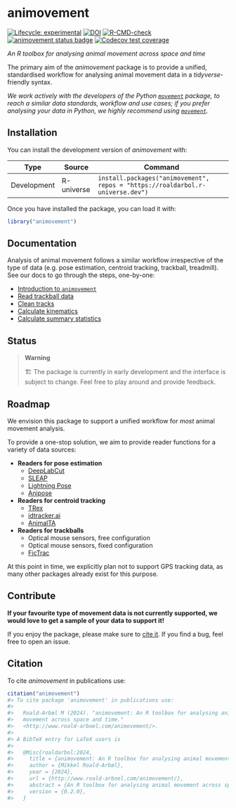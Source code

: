
<!-- README.md is generated from README.Rmd. Please edit that file -->

# animovement

<!-- badges: start -->

[![Lifecycle:
experimental](https://img.shields.io/badge/lifecycle-experimental-orange.svg)](https://lifecycle.r-lib.org/articles/stages.html#experimental)
[![DOI](https://zenodo.org/badge/773406370.svg)](https://zenodo.org/doi/10.5281/zenodo.13235277)
[![R-CMD-check](https://github.com/roaldarbol/animovement/actions/workflows/R-CMD-check.yaml/badge.svg)](https://github.com/roaldarbol/animovement/actions/workflows/R-CMD-check.yaml)
[![animovement status
badge](https://roaldarbol.r-universe.dev/badges/animovement)](https://roaldarbol.r-universe.dev)
[![Codecov test
coverage](https://codecov.io/gh/roaldarbol/animovement/graph/badge.svg)](https://app.codecov.io/gh/roaldarbol/animovement)
<!-- badges: end -->

*An R toolbox for analysing animal movement across space and time*

The primary aim of the *animovement* package is to provide a unified,
standardised workflow for analysing animal movement data in a
*tidyverse*-friendly syntax.

*We work actively with the developers of the Python
[`movement`](https://movement.neuroinformatics.dev/) package, to reach a
similar data standards, workflow and use cases; if you prefer analysing
your data in Python, we highly recommend using
[`movement`](https://movement.neuroinformatics.dev/).*

## Installation

You can install the development version of *animovement* with:

| Type | Source | Command |
|----|----|----|
| Development | R-universe | `install.packages("animovement", repos = "https://roaldarbol.r-universe.dev")` |

Once you have installed the package, you can load it with:

``` r
library("animovement")
```

## Documentation

Analysis of animal movement follows a similar workflow irrespective of
the type of data (e.g. pose estimation, centroid tracking, trackball,
treadmill). See our docs to go through the steps, one-by-one:

- [Introduction to
  `animovement`](https://www.roald-arboel.com/animovement/articles/animovement.html)
- [Read trackball
  data](https://www.roald-arboel.com/animovement/articles/read-trackball.html)
- [Clean
  tracks](https://www.roald-arboel.com/animovement/articles/clean-tracks.html)
- [Calculate
  kinematics](https://www.roald-arboel.com/animovement/articles/calculate-kinematics.html)
- [Calculate summary
  statistics](https://www.roald-arboel.com/animovement/articles/calculate-summary-statistics.html)

## Status

> **Warning**
>
> 🏗️ The package is currently in early development and the interface is
> subject to change. Feel free to play around and provide feedback.

## Roadmap

We envision this package to support a unified workflow for *most* animal
movement analysis.

To provide a one-stop solution, we aim to provide reader functions for a
variety of data sources:

- **Readers for pose estimation**
  - [DeepLabCut](https://deeplabcut.github.io/DeepLabCut/README.html)
  - [SLEAP](https://sleap.ai/)
  - [Lightning Pose](https://lightning-pose.readthedocs.io/en/latest/)
  - [Anipose](https://anipose.readthedocs.io/en/latest/)
- **Readers for centroid tracking**
  - [TRex](https://trex.run/)
  - [idtracker.ai](https://idtracker.ai/latest/)
  - [AnimalTA](http://vchiara.eu/index.php/animalta)
- **Readers for trackballs**
  - Optical mouse sensors, free configuration
  - Optical mouse sensors, fixed configuration
  - [FicTrac](https://github.com/rjdmoore/fictrac)

At this point in time, we explicitly plan not to support GPS tracking
data, as many other packages already exist for this purpose.

## Contribute

**If your favourite type of movement data is not currently supported, we
would love to get a sample of your data to support it!**

If you enjoy the package, please make sure to [cite it](#citation). If
you find a bug, feel free to open an issue.

<!-- ## Acknowledgements -->

<!-- *animovement* is all about the data, and we are deeply grateful for all those who have shared data with us to implement and test our code. Thank you! -->

<!-- - [Stan Edwards](): Trackball with optical flow, free. -->

<!-- - [Estelle Moubarak](): Trackball with optical flow, fixed. -->

<!-- - [Maria Cozan](): Treadmill with rotary encoder. -->

<!-- - [Violette Chiara](): AnimalTA -->

## Citation

To cite *animovement* in publications use:

``` r
citation("animovement")
#> To cite package 'animovement' in publications use:
#> 
#>   Roald-Arbøl M (2024). "animovement: An R toolbox for analysing animal
#>   movement across space and time."
#>   <http://www.roald-arboel.com/animovement/>.
#> 
#> A BibTeX entry for LaTeX users is
#> 
#>   @Misc{roaldarbol:2024,
#>     title = {animovement: An R toolbox for analysing animal movement across space and time.},
#>     author = {Mikkel Roald-Arbøl},
#>     year = {2024},
#>     url = {http://www.roald-arboel.com/animovement/},
#>     abstract = {An R toolbox for analysing animal movement across space and time.},
#>     version = {0.2.0},
#>   }
```
